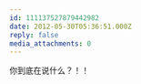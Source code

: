 ```yaml
---
id: 111137527879442982
date: 2012-05-30T05:36:51.000Z
reply: false
media_attachments: 0
---
```


你到底在说什么？！！


